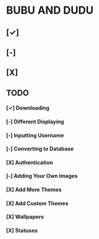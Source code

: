 # BUBU AND DUDU

## [✓]
## [-]
## [X]

## TODO
#### [✓] Downloading
#### [-] Different Displaying
#### [-] Inputting Username
#### [-] Converting to Database
#### [X] Authentication
#### [-] Adding Your Own Images
#### [X] Add More Themes
#### [X] Add Custom Themes
#### [X] Wallpapers
#### [X] Statuses
